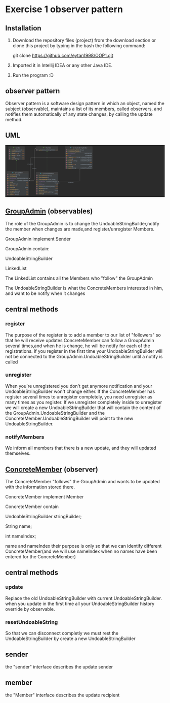 # Exercise 1 observer pattern

## Installation

1. Download the repository files (project) from the download section or clone this project by typing in the bash the
   following command:


    git clone https://github.com/eytan1998/OOP1.git


2. Imported it in Intellij IDEA or any other Java IDE.
3. Run the program :D

## observer pattern

Observer pattern is a software design pattern in which an object, named the subject (observable),
maintains a list of its members, called observers, and notifies them automatically of any state changes,
by calling the update method.

## UML
![Calculator - screenshot](EX1_Diagram.png)

## [GroupAdmin](src/main/java/GroupAdmin.java) (observables)

The role of the GroupAdmin is to change the UndoableStringBuilder,notify the member when changes are made,and register/unregister Members.

GroupAdmin implement Sender

GroupAdmin contain:

UndoableStringBuilder

LinkedList<Member>

The LinkedList<Member> contains all the Members who "follow" the GroupAdmin

The UndoableStringBuilder is what the ConcreteMembers interested in him, and want to be notify when it changes

## central methods

### register
The purpose of the register is to add a member to our list of "followers" so that he will receive updates
ConcreteMember can follow a GroupAdmin several times,and when he is change, he will be notify for each of the
registrations.
If you register in the first time your UndoableStringBuilder will not be connected to the
GroupAdmin.UndoableStringBuilder until a notify is called

### unregister

When you're unregistered you don't get anymore notification and your UndoableStringBuilder won't change either.
If the ConcreteMember has register several times to unregister completely, you need unregister as many times as you register.
If we unregister completely inside to unregister we will create a new UndoableStringBuilder that will contain the
content of the GroupAdmin.UndoableStringBuilder and the ConcreteMember.UndoableStringBuilder will point to the new UndoableStringBuilder.

### notifyMembers

We inform all members that there is a new update, and they will updated themselves.

## [ConcreteMember](src/main/java/ConcreteMember.java) (observer)
   
The ConcreteMember "follows" the GroupAdmin and wants to be updated with the information stored there.

ConcreteMember implement Member
   
ConcreteMember contain

UndoableStringBuilder stringBuilder;

String name;

int nameIndex;

name and nameIndex their purpose is only so that we can identify different ConcreteMember(and we will use nameIndex when
no names have been entered for the ConcreteMember)
   
## central methods
   
### update
Replace the old UndoableStringBuilder with current UndoableStringBuilder.  
when you update in the first time all your UndoableStringBuilder history override by observable.
   
   
### resetUndoableString
   So that we can disconnect completly we must rest the UndoableStringBuilder by create a new UndoableStringBuilder
   

   
## sender
   the "sender" interface describes the update sender
   
   
## member
   the "Member" interface describes the update recipient

